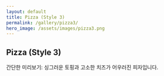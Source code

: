 ```yaml
---
layout: default
title: Pizza (Style 3)
permalink: /gallery/pizza3/
hero_image: /assets/images/pizza3.png
---
```


## Pizza (Style 3)

간단한 미리보기: 싱그러운 토핑과 고소한 치즈가 어우러진 피자입니다.
